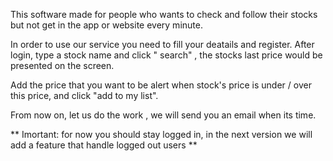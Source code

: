 This software made for people who wants to check and follow their stocks but not get in the app or website every minute.

In order to use our service you need to fill your deatails and register.
After login, type a stock name and click " search" , the stocks last price would be presented on the screen.

Add the price that you want to be alert when stock's price is under / over this price, and click "add to my list".

From now on, let us do the work , we will send you an email when its time.

** Imortant: for now you should stay logged in, in the next version we will add a feature that handle logged out users ** 